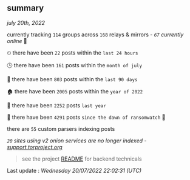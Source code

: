 
## summary
_july 20th, 2022_

currently tracking `114` groups across `168` relays & mirrors - _`67` currently online_ 📡

⏲ there have been `22` posts within the `last 24 hours`

🕓 there have been `161` posts within the `month of july`

📅 there have been `803` posts within the `last 90 days`

🏚 there have been `2005` posts within the `year of 2022`

🚀 there have been `2252` posts `last year`

🦕 there have been `4291` posts `since the dawn of ransomwatch` 🐣

there are `55` custom parsers indexing posts

_`20` sites using v2 onion services are no longer indexed - [support.torproject.org](https://support.torproject.org/onionservices/v2-deprecation/)_

> see the project [README](https://github.com/jmousqueton/ransomwatch#readme) for backend technicals



Last update : _Wednesday 20/07/2022 22:02:31 (UTC)_

